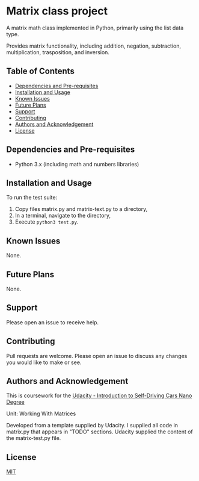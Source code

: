 # Matrix class project
A matrix math class implemented in Python, primarily using the list data type.

Provides matrix functionality, including addition, negation, subtraction, 
multiplication, trasposition, and inversion.


## Table of Contents

* [Dependencies and Pre-requisites](#dependencies-and-pre-requisites)
* [Installation and Usage](#installation-and-usage)
* [Known Issues](#known-issues)
* [Future Plans](#future-plans)
* [Support](#support)
* [Contributing](#contributing)
* [Authors and Acknowledgement](#authors-and-acknowledgement)
* [License](#license)


## Dependencies and Pre-requisites
* Python 3.x (including math and numbers libraries)


## Installation and Usage

To run the test suite:
1. Copy files matrix.py and matrix-text.py to a directory,
2. In a terminal, navigate to the directory, 
3. Execute `python3 test.py`.

## Known Issues

None.

## Future Plans

None.

## Support

Please open an issue to receive help. 


## Contributing

Pull requests are welcome. Please open an issue to discuss any changes you would like to make or see.


## Authors and Acknowledgement

This is coursework for the [Udacity - Introduction to Self-Driving Cars Nano Degree](https://www.udacity.com/course/intro-to-self-driving-cars--nd113)

Unit: Working With Matrices

Developed from a template supplied by Udacity. I supplied all code in matrix.py that appears in "TODO" sections. 
Udacity supplied the content of the matrix-test.py file.

## License

[MIT](https://choosealicense.com/licenses/mit/)
